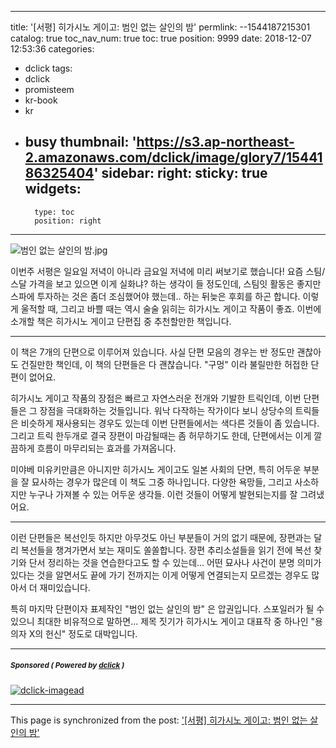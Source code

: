 
---
title: '[서평] 히가시노 게이고: 범인 없는 살인의 밤'
permlink: --1544187215301
catalog: true
toc_nav_num: true
toc: true
position: 9999
date: 2018-12-07 12:53:36
categories:
- dclick
tags:
- dclick
- promisteem
- kr-book
- kr
- busy
thumbnail: 'https://s3.ap-northeast-2.amazonaws.com/dclick/image/glory7/1544186325404'
sidebar:
    right:
        sticky: true
widgets:
    -
        type: toc
        position: right
---


![범인 없는 살인의 밤.jpg](https://s3.ap-northeast-2.amazonaws.com/dclick/image/glory7/1544186325404)

이번주 서평은 일요일 저녁이 아니라 금요일 저녁에 미리 써보기로 했습니다! 요즘 스팀/스달 가격을 보고 있으면 이게 실화냐? 하는 생각이 들 정도인데, 스팀잇 활동은 좋지만 스파에 투자하는 것은 좀더 조심했어야 했는데.. 하는 뒤늦은 후회를 하곤 합니다. 이렇게 울적할 때, 그리고 바쁠 때는 역시 술술 읽히는 히가시노 게이고 작품이 좋죠. 이번에 소개할 책은 히가시노 게이고 단편집 중 추천할만한 책입니다. 

---

이 책은 7개의 단편으로 이루어져 있습니다. 사실 단편 모음의 경우는 반 정도만 괜찮아도 건질만한 책인데, 이 책의 단편들은 다 괜찮습니다. "구멍" 이라 불릴만한 허접한 단편이 없어요.

히가시노 게이고 작품의 장점은 빠르고 자연스러운 전개와 기발한 트릭인데, 이번 단편들은 그 장점을 극대화하는 것들입니다. 워낙 다작하는 작가이다 보니 상당수의 트릭들은 비슷하게 재사용되는 경우도 있는데 이번 단편들에서는 색다른 것들이 좀 있습니다. 그리고  트릭 한두개로 결국 장편이 마감될때는 좀 허무하기도 한데, 단편에서는 이게 깔끔하게 흐름이 마무리되는 효과를 가져옵니다. 

미야베 미유키만큼은 아니지만 히가시노 게이고도 일본 사회의 단면, 특히 어두운 부분을 잘 묘사하는 경우가 많은데 이 책도 그중 하나입니다. 다양한 욕망들, 그리고 사소하지만 누구나 가져볼 수 있는 어두운 생각들. 이런 것들이 어떻게 발현되는지를 잘 그려냈어요.

---

이런 단편들은 복선인듯 하지만 아무것도 아닌 부분들이 거의 없기 때문에, 장편과는 달리 복선들을 챙겨가면서 보는 재미도 쏠쏠합니다. 장편 추리소설들을 읽기 전에 복선 찾기와 단서 정리하는 것을 연습한다고도 할 수 있는데... 어떤 묘사나 사건이 분명 의미가 있다는 것을 알면서도 끝에 가기 전까지는 이게 어떻게 연결되는지 모르겠는 경우도 많아서 더 재미있습니다. 

특히 마지막 단편이자 표제작인 "범인 없는 살인의 밤" 은 압권입니다. 스포일러가 될 수 있으니 최대한 비유적으로 말하면... 제목 짓기가 히가시노 게이고 대표작 중 하나인 "용의자 X의 헌신" 정도로 대박입니다. 

---

#####  <sub> **Sponsored ( Powered by [dclick](https://www.dclick.io) )** </sub>
[![dclick-imagead](https://s3.ap-northeast-2.amazonaws.com/dclick/image/forhappywomen/1543910542745.jpg)](https://api.dclick.io/v1/c?x=eyJhbGciOiJIUzI1NiIsInR5cCI6IkpXVCJ9.eyJjIjoiZ2xvcnk3IiwicyI6Ii0tMTU0NDE4NzIxNTMwMSIsImEiOlsiaS01MyJdLCJ1cmwiOiJodHRwczovL2ZvcmhhcHB5d29tZW4uY29tL2FyY2hpdmVzLzMxMTciLCJpYXQiOjE1NDQxODcyMTUsImV4cCI6MTg1OTU0NzIxNX0.GHqLmHyeXw79SOpHC3qbJ7Df9qBuzTMWObwxtmUZnY4)

- - -

This page is synchronized from the post: ['[서평] 히가시노 게이고: 범인 없는 살인의 밤'](https://steemit.com/@glory7/--1544187215301)
